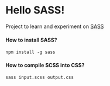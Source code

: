 # Hello SASS!

Project to learn and experiment on [SASS](https://sass-lang.com/)

#### How to install SASS?

```
npm install -g sass
```

#### How to compile SCSS into CSS?

```
sass input.scss output.css
```

